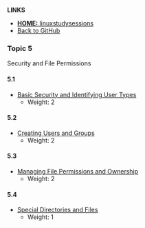 <!-- _includes/5nav.md -->
**LINKS**
- [**HOME:** linuxstudysessions](https://bullintheserver.github.io/linuxstudysessions)  
- [Back to GitHub](https://github.com/bullintheserver/linuxstudysessions)  

### Topic 5
Security and File Permissions

#### 5.1
- [Basic Security and Identifying User Types](https://bullintheserver.github.io/linuxstudysessions/topic5/5_1.html)  
    - Weight: 2

#### 5.2
- [Creating Users and Groups](https://bullintheserver.github.io/linuxstudysessions/topic5/5_2.html)  
    - Weight: 2

#### 5.3 
- [Managing File Permissions and Ownership](https://bullintheserver.github.io/linuxstudysessions/topic5/5_3.html)  
    - Weight: 2

#### 5.4 
- [Special Directories and Files](https://bullintheserver.github.io/linuxstudysessions/topic5/5_4.html)  
    - Weight: 1